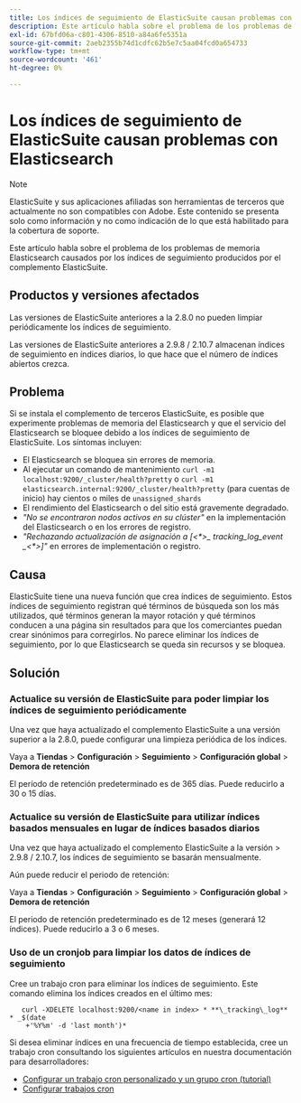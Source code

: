 ```yaml
---
title: Los índices de seguimiento de ElasticSuite causan problemas con Elasticsearch
description: Este artículo habla sobre el problema de los problemas de memoria Elasticsearch causados por los índices de seguimiento producidos por el complemento ElasticSuite.
exl-id: 67bfd06a-c801-4306-8510-a84a6fe5351a
source-git-commit: 2aeb2355b74d1cdfc62b5e7c5aa04fcd0a654733
workflow-type: tm+mt
source-wordcount: '461'
ht-degree: 0%

---
```


# Los índices de seguimiento de ElasticSuite causan problemas con Elasticsearch

>[!NOTE]
>
>ElasticSuite y sus aplicaciones afiliadas son herramientas de terceros que actualmente no son compatibles con Adobe. Este contenido se presenta solo como información y no como indicación de lo que está habilitado para la cobertura de soporte.

Este artículo habla sobre el problema de los problemas de memoria Elasticsearch causados por los índices de seguimiento producidos por el complemento ElasticSuite.

## Productos y versiones afectados

Las versiones de ElasticSuite anteriores a la 2.8.0 no pueden limpiar periódicamente los índices de seguimiento.

Las versiones de ElasticSuite anteriores a 2.9.8 / 2.10.7 almacenan índices de seguimiento en índices diarios, lo que hace que el número de índices abiertos crezca.

## Problema

Si se instala el complemento de terceros ElasticSuite, es posible que experimente problemas de memoria del Elasticsearch y que el servicio del Elasticsearch se bloquee debido a los índices de seguimiento de ElasticSuite. Los síntomas incluyen:

* El Elasticsearch se bloquea sin errores de memoria.
* Al ejecutar un comando de mantenimiento `curl -m1 localhost:9200/_cluster/health?pretty` o `curl -m1 elasticsearch.internal:9200/_cluster/health?pretty` (para cuentas de inicio) hay cientos o miles de `unassigned_shards`
* El rendimiento del Elasticsearch o del sitio está gravemente degradado.
* *&quot;No se encontraron nodos activos en su clúster&quot;* en la implementación del Elasticsearch o en los errores de registro.
* *&quot;Rechazando actualización de asignación a [&lt;\*>_ tracking_log_event _&lt;\*>]&quot;* en errores de implementación o registro.

## Causa

ElasticSuite tiene una nueva función que crea índices de seguimiento. Estos índices de seguimiento registran qué términos de búsqueda son los más utilizados, qué términos generan la mayor rotación y qué términos conducen a una página sin resultados para que los comerciantes puedan crear sinónimos para corregirlos. No parece eliminar los índices de seguimiento, por lo que Elasticsearch se queda sin recursos y se bloquea.

## Solución

### Actualice su versión de ElasticSuite para poder limpiar los índices de seguimiento periódicamente

Una vez que haya actualizado el complemento ElasticSuite a una versión superior a la 2.8.0, puede configurar una limpieza periódica de los índices.

Vaya a **Tiendas** > **Configuración** > **Seguimiento** > **Configuración global** > **Demora de retención**

El período de retención predeterminado es de 365 días. Puede reducirlo a 30 o 15 días.

### Actualice su versión de ElasticSuite para utilizar índices basados mensuales en lugar de índices basados diarios

Una vez que haya actualizado el complemento ElasticSuite a la versión > 2.9.8 / 2.10.7, los índices de seguimiento se basarán mensualmente.

Aún puede reducir el periodo de retención:

Vaya a **Tiendas** > **Configuración** > **Seguimiento** > **Configuración global** > **Demora de retención**

El periodo de retención predeterminado es de 12 meses (generará 12 índices). Puede reducirlo a 3 o 6 meses.

### Uso de un cronjob para limpiar los datos de índices de seguimiento

Cree un trabajo cron para eliminar los índices de seguimiento. Este comando elimina los índices creados en el último mes:

```
   curl -XDELETE localhost:9200/<name in index> * **\_tracking\_log** * _$(date
    +'%Y%m' -d 'last month')*
```

Si desea eliminar índices en una frecuencia de tiempo establecida, cree un trabajo cron consultando los siguientes artículos en nuestra documentación para desarrolladores:

* [Configurar un trabajo cron personalizado y un grupo cron (tutorial)](https://experienceleague.adobe.com/en/docs/commerce-operations/configuration-guide/crons/custom-cron-tutorial)
* [Configurar trabajos cron](https://experienceleague.adobe.com/en/docs/commerce-cloud-service/user-guide/configure/app/properties/crons-property)
